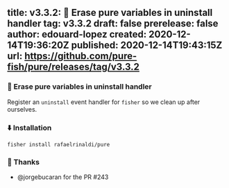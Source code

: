 title:	v3.3.2: 🧹 Erase pure variables in uninstall handler
tag:	v3.3.2
draft:	false
prerelease:	false
author:	edouard-lopez
created:	2020-12-14T19:36:20Z
published:	2020-12-14T19:43:15Z
url:	https://github.com/pure-fish/pure/releases/tag/v3.3.2
--
### :broom: Erase pure variables in uninstall handler

Register an `uninstall` event handler for `fisher` so we clean up after ourselves.

### :arrow_down: Installation

    fisher install rafaelrinaldi/pure

### :clap: Thanks

* @jorgebucaran for the PR #243
